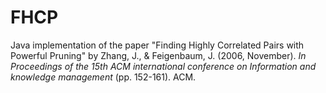 # FHCP
Java implementation of the paper "Finding Highly Correlated Pairs with Powerful Pruning" by
Zhang, J., & Feigenbaum, J. (2006, November). *In Proceedings of the 15th ACM international conference on Information and knowledge management* (pp. 152-161). ACM.
